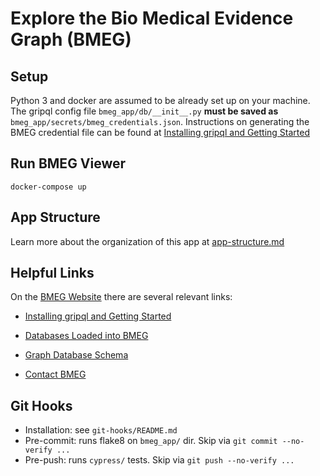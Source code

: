 # Explore the Bio Medical Evidence Graph (BMEG)

## Setup

Python 3 and docker are assumed to be already set up on your machine. The gripql config file `bmeg_app/db/__init__.py` **must be saved as** `bmeg_app/secrets/bmeg_credentials.json`. Instructions on generating the BMEG credential file can be found at [Installing gripql and Getting Started](https://bmegio.ohsu.edu/analyze/getting_started/)


## Run BMEG Viewer

```
docker-compose up
```

## App Structure

Learn more about the organization of this app at [app-structure.md](app-structure.md)

## Helpful Links

On the [BMEG Website](https://bmegio.ohsu.edu) there are several relevant links:

+ [Installing gripql and Getting Started](https://bmegio.ohsu.edu/analyze/getting_started/)

+ [Databases Loaded into BMEG](https://bmegio.ohsu.edu/explore/data)

+ [Graph Database Schema](https://bmegio.ohsu.edu/explore/schema)

+ [Contact BMEG](https://gitter.im/bmeg/)


## Git Hooks

* Installation: see `git-hooks/README.md`
* Pre-commit: runs flake8 on `bmeg_app/` dir.  Skip via `git commit --no-verify ...`
* Pre-push: runs `cypress/` tests.  Skip via `git push --no-verify ...`
